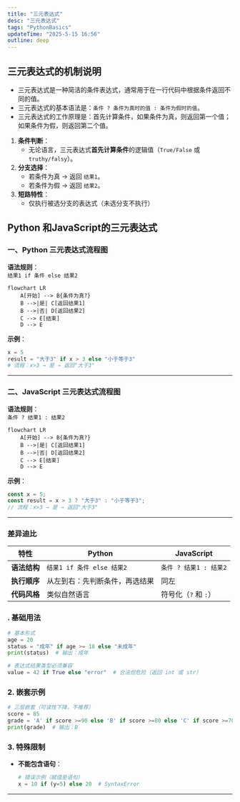 ```yaml
---
title: "三元表达式"
desc: "三元表达式"
tags: "PythonBasics"
updateTime: "2025-5-15 16:56"
outline: deep
---
```


## 三元表达式的机制说明
- 三元表达式是一种简洁的条件表达式，通常用于在一行代码中根据条件返回不同的值。
- 三元表达式的基本语法是：`条件 ? 条件为真时的值 : 条件为假时的值`。
- 三元表达式的工作原理是：首先计算条件，如果条件为真，则返回第一个值；如果条件为假，则返回第二个值。
1. **条件判断**：  
   - 无论语言，三元表达式**首先计算条件**的逻辑值（`True/False` 或 `truthy/falsy`）。
2. **分支选择**：  
   - 若条件为真 → 返回 `结果1`。
   - 若条件为假 → 返回 `结果2`。
3. **短路特性**：  
   - 仅执行被选分支的表达式（未选分支不执行）

## Python 和JavaScript的三元表达式
### 一、Python 三元表达式流程图

**语法规则**：  
`结果1 if 条件 else 结果2`

```mermaid
flowchart LR
    A[开始] --> B{条件为真?}
    B -->|是| C[返回结果1]
    B -->|否| D[返回结果2]
    C --> E[结束]
    D --> E
```

**示例**：  

```python
x = 5
result = "大于3" if x > 3 else "小于等于3"
# 流程：x>3 → 是 → 返回"大于3"
```

---

### 二、JavaScript 三元表达式流程图

**语法规则**：  
`条件 ? 结果1 : 结果2`

```mermaid
flowchart LR
    A[开始] --> B{条件为真?}
    B -->|是| C[返回结果1]
    B -->|否| D[返回结果2]
    C --> E[结束]
    D --> E
```

**示例**：  

```javascript
const x = 5;
const result = x > 3 ? "大于3" : "小于等于3";
// 流程：x>3 → 是 → 返回"大于3"
```

---

### 差异迪比
| 特性         | Python                         | JavaScript             |
| ------------ | ------------------------------ | ---------------------- |
| **语法结构** | `结果1 if 条件 else 结果2`     | `条件 ? 结果1 : 结果2` |
| **执行顺序** | 从左到右：先判断条件，再选结果 | 同左                   |
| **代码风格** | 类似自然语言                   | 符号化（`?` 和 `:`）   |



### . 基础用法

```python
# 基本形式
age = 20
status = "成年" if age >= 18 else "未成年"
print(status)  # 输出：成年

# 表达式结果类型必须兼容
value = 42 if True else "error"  # 合法但危险（返回 int 或 str）
```

### 2. 嵌套示例

```python
# 三层嵌套（可读性下降，不推荐）
score = 85
grade = 'A' if score >=90 else 'B' if score >=80 else 'C' if score >=70 else 'D'
print(grade)  # 输出：B
```

### 3. 特殊限制

- **不能包含语句**：

  ```python
  # 错误示例（赋值是语句）
  x = 10 if (y=5) else 20  # SyntaxError
  ```

---
